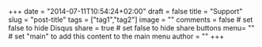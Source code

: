 
+++
date = "2014-07-11T10:54:24+02:00"
draft = false
title = "Support"
slug = "post-title"
tags = ["tag1","tag2"]
image = ""
comments = false	# set false to hide Disqus
share = true	# set false to hide share buttons
menu= ""		# set "main" to add this content to the main menu
author = ""
+++